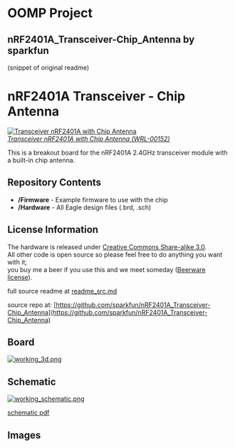 # OOMP Project  
## nRF2401A_Transceiver-Chip_Antenna  by sparkfun  
  
(snippet of original readme)  
  
nRF2401A Transceiver - Chip Antenna  
=================================  
[![Transceiver nRF2401A with Chip Antenna](https://dlnmh9ip6v2uc.cloudfront.net/images/products/1/5/2/00152-01_medium.jpg)    
*Transceiver nRF2401A with Chip Antenna (WRL-00152)*](https://www.sparkfun.com/products/152)  
  
This is a breakout board for the nRF2401A 2.4GHz transceiver module with a built-in chip antenna.   
  
Repository Contents  
-------------------  
* **/Firmware** - Example firmware to use with the chip  
* **/Hardware** - All Eagle design files (.brd, .sch)  
  
  
License Information  
-------------------  
The hardware is released under [Creative Commons Share-alike 3.0](http://creativecommons.org/licenses/by-sa/3.0/).    
All other code is open source so please feel free to do anything you want with it;   
you buy me a beer if you use this and we meet someday ([Beerware license](http://en.wikipedia.org/wiki/Beerware)).  
  
  
  full source readme at [readme_src.md](readme_src.md)  
  
source repo at: [https://github.com/sparkfun/nRF2401A_Transceiver-Chip_Antenna](https://github.com/sparkfun/nRF2401A_Transceiver-Chip_Antenna)  
## Board  
  
[![working_3d.png](working_3d_600.png)](working_3d.png)  
## Schematic  
  
[![working_schematic.png](working_schematic_600.png)](working_schematic.png)  
  
[schematic pdf](working_schematic.pdf)  
## Images  
